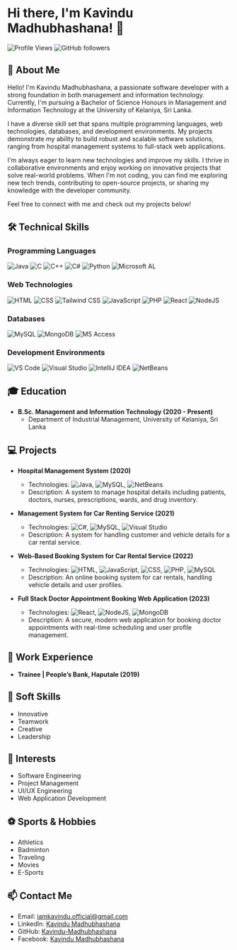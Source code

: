 # Hi there, I'm Kavindu Madhubhashana! 👋

![Profile Views](https://komarev.com/ghpvc/?username=Kavindu-Madhubhashana&style=flat-square)
![GitHub followers](https://img.shields.io/github/followers/Kavindu-Madhubhashana?label=Follow&style=social)


## 🚀 About Me

Hello! I'm Kavindu Madhubhashana, a passionate software developer with a strong foundation in both management and information technology. Currently, I'm pursuing a Bachelor of Science Honours in Management and Information Technology at the University of Kelaniya, Sri Lanka.

I have a diverse skill set that spans multiple programming languages, web technologies, databases, and development environments. My projects demonstrate my ability to build robust and scalable software solutions, ranging from hospital management systems to full-stack web applications.

I'm always eager to learn new technologies and improve my skills. I thrive in collaborative environments and enjoy working on innovative projects that solve real-world problems. When I'm not coding, you can find me exploring new tech trends, contributing to open-source projects, or sharing my knowledge with the developer community.

Feel free to connect with me and check out my projects below!


## 🛠️ Technical Skills

### Programming Languages

![Java](https://img.shields.io/badge/-Java-007396?style=flat-square&logo=java&logoColor=white)
![C](https://img.shields.io/badge/-C-A8B9CC?style=flat-square&logo=c&logoColor=white)
![C++](https://img.shields.io/badge/-C++-00599C?style=flat-square&logo=c%2B%2B&logoColor=white)
![C#](https://img.shields.io/badge/-C%23-239120?style=flat-square&logo=c-sharp&logoColor=white)
![Python](https://img.shields.io/badge/-Python-3776AB?style=flat-square&logo=python&logoColor=white)
![Microsoft AL](https://img.shields.io/badge/-Microsoft%20AL-0078D6?style=flat-square&logo=microsoft&logoColor=white)

### Web Technologies
![HTML](https://img.shields.io/badge/-HTML-E34F26?style=flat-square&logo=html5&logoColor=white)
![CSS](https://img.shields.io/badge/-CSS-1572B6?style=flat-square&logo=css3&logoColor=white)
![Tailwind CSS](https://img.shields.io/badge/-Tailwind%20CSS-38B2AC?style=flat-square&logo=tailwind-css&logoColor=white)
![JavaScript](https://img.shields.io/badge/-JavaScript-F7DF1E?style=flat-square&logo=javascript&logoColor=black)
![PHP](https://img.shields.io/badge/-PHP-777BB4?style=flat-square&logo=php&logoColor=white)
![React](https://img.shields.io/badge/-React-61DAFB?style=flat-square&logo=react&logoColor=black)
![NodeJS](https://img.shields.io/badge/-Node.js-339933?style=flat-square&logo=node.js&logoColor=white)

### Databases
![MySQL](https://img.shields.io/badge/-MySQL-4479A1?style=flat-square&logo=mysql&logoColor=white)
![MongoDB](https://img.shields.io/badge/-MongoDB-47A248?style=flat-square&logo=mongodb&logoColor=white)
![MS Access](https://img.shields.io/badge/-MS%20Access-A4373A?style=flat-square&logo=microsoft-access&logoColor=white)

### Development Environments
![VS Code](https://img.shields.io/badge/-VS%20Code-007ACC?style=flat-square&logo=visual-studio-code&logoColor=white)
![Visual Studio](https://img.shields.io/badge/-Visual%20Studio-5C2D91?style=flat-square&logo=visual-studio&logoColor=white)
![IntelliJ IDEA](https://img.shields.io/badge/-IntelliJ%20IDEA-000000?style=flat-square&logo=intellij-idea&logoColor=white)
![NetBeans](https://img.shields.io/badge/-NetBeans-1B6AC6?style=flat-square&logo=apache-netbeans-ide&logoColor=white)

## 🎓 Education
- **B.Sc. Management and Information Technology (2020 - Present)**
  - Department of Industrial Management, University of Kelaniya, Sri Lanka

## 💻 Projects
- **Hospital Management System (2020)**
  - Technologies: ![Java](https://img.shields.io/badge/-Java-007396?style=flat-square&logo=java&logoColor=white), ![MySQL](https://img.shields.io/badge/-MySQL-4479A1?style=flat-square&logo=mysql&logoColor=white), ![NetBeans](https://img.shields.io/badge/-NetBeans-1B6AC6?style=flat-square&logo=apache-netbeans-ide&logoColor=white)
  - Description: A system to manage hospital details including patients, doctors, nurses, prescriptions, wards, and drug inventory.

- **Management System for Car Renting Service (2021)**
  - Technologies: ![C#](https://img.shields.io/badge/-C%23-239120?style=flat-square&logo=c-sharp&logoColor=white), ![MySQL](https://img.shields.io/badge/-MySQL-4479A1?style=flat-square&logo=mysql&logoColor=white), ![Visual Studio](https://img.shields.io/badge/-Visual%20Studio-5C2D91?style=flat-square&logo=visual-studio&logoColor=white)
  - Description: A system for handling customer and vehicle details for a car rental service.

- **Web-Based Booking System for Car Rental Service (2022)**
  - Technologies: ![HTML](https://img.shields.io/badge/-HTML-E34F26?style=flat-square&logo=html5&logoColor=white), ![JavaScript](https://img.shields.io/badge/-JavaScript-F7DF1E?style=flat-square&logo=javascript&logoColor=black), ![CSS](https://img.shields.io/badge/-CSS-1572B6?style=flat-square&logo=css3&logoColor=white), ![PHP](https://img.shields.io/badge/-PHP-777BB4?style=flat-square&logo=php&logoColor=white), ![MySQL](https://img.shields.io/badge/-MySQL-4479A1?style=flat-square&logo=mysql&logoColor=white)
  - Description: An online booking system for car rentals, handling vehicle details and user profiles.

- **Full Stack Doctor Appointment Booking Web Application (2023)**
  - Technologies: ![React](https://img.shields.io/badge/-React-61DAFB?style=flat-square&logo=react&logoColor=black), ![NodeJS](https://img.shields.io/badge/-Node.js-339933?style=flat-square&logo=node.js&logoColor=white), ![MongoDB](https://img.shields.io/badge/-MongoDB-47A248?style=flat-square&logo=mongodb&logoColor=white)
  - Description: A secure, modern web application for booking doctor appointments with real-time scheduling and user profile management.
    

## 💼 Work Experience
- **Trainee | People’s Bank, Haputale (2019)**


## 🌟 Soft Skills
- Innovative
- Teamwork
- Creative
- Leadership

## 🎯 Interests
- Software Engineering
- Project Management
- UI/UX Engineering
- Web Application Development

## ⚽ Sports & Hobbies
- Athletics
- Badminton
- Traveling
- Movies
- E-Sports


## 📫 Contact Me
- Email: [iamkavindu.official@gmail.com](mailto:iamkavindu.official@gmail.com)
- LinkedIn: [Kavindu Madhubhashana](https://www.linkedin.com/in/kavindu-madhubhashana/)
- GitHub: [Kavindu-Madhubhashana](https://github.com/Kavindu-Madhubhashana)
- Facebook: [Kavindu Madhubhashana](http://www.facebook.com/kavindu.madhubhashana.71)

